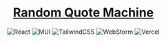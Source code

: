 
<div align="center">

# [Random Quote Machine](https://www.freecodecamp.org/learn/front-end-development-libraries/front-end-development-libraries-projects/build-a-random-quote-machine)

![React](https://img.shields.io/badge/react-%2320232a.svg?style=for-the-badge&logo=react&logoColor=%2361DAFB)
![MUI](https://img.shields.io/badge/MUI-%230081CB.svg?style=for-the-badge&logo=mui&logoColor=white)
![TailwindCSS](https://img.shields.io/badge/tailwindcss-%2338B2AC.svg?style=for-the-badge&logo=tailwind-css&logoColor=white)
![WebStorm](https://img.shields.io/badge/webstorm-143?style=for-the-badge&logo=webstorm&logoColor=white&color=black)
![Vercel](https://img.shields.io/badge/vercel-%23000000.svg?style=for-the-badge&logo=vercel&logoColor=white)
</div>